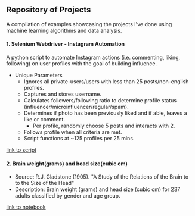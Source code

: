 
## Repository of Projects

A compilation of examples showcasing the projects I've done using machine learning algorithms and data analysis.

#### 1. Selenium Webdriver - Instagram Automation
A python script to automate Instagram actions (i.e. commenting, liking, following) on user profiles with the goal of building influence. 

- Unique Parameters
  - Ignores all private-users/users with less than 25 posts/non-english profiles.
  - Captures and stores username.
  - Calculates followers/following ratio to determine profile status (influencer/microinfluencer/regular/spam).
  - Determines if photo has been previously liked and if able, leaves a like or comment.
    - Per profile, randomly choose 5 posts and interacts with 2.
  - Follows profile when all criteria are met.
  - Script functions at ~125 profiles per 25 mins. 

[link to script](https://github.com/jimcel-tangonan/exploring-datasets/tree/master/webscraping:automation)


#### 2. Brain weight(grams) and head size(cubic cm)
  - Source: R.J. Gladstone (1905). "A Study of the Relations of the Brain to to the Size of the Head"
  - Description: Brain weight (grams) and head size (cubic cm) for 237 adults classified by gender and age group.
  
  [link to notebook](https://github.com/jimcel-tangonan/exploring-datasets/blob/master/Brain%20weight(grams)%20and%20head%20size(cubic%20cm).ipynb)

